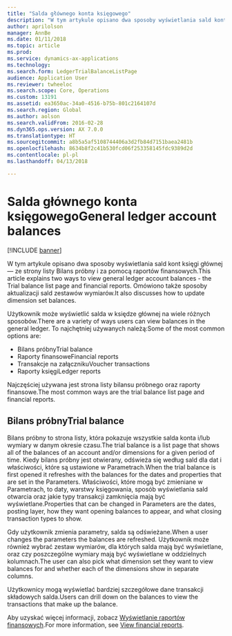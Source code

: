 ```yaml
---
title: "Salda głównego konta księgowego"
description: "W tym artykule opisano dwa sposoby wyświetlania sald kont księgi głównej — ze strony listy Bilans próbny i za pomocą raportów finansowych. Omówiono także sposoby aktualizacji sald zestawów wymiarów."
author: aprilolson
manager: AnnBe
ms.date: 01/11/2018
ms.topic: article
ms.prod: 
ms.service: dynamics-ax-applications
ms.technology: 
ms.search.form: LedgerTrialBalanceListPage
audience: Application User
ms.reviewer: twheeloc
ms.search.scope: Core, Operations
ms.custom: 13191
ms.assetid: ea3650ac-34a0-4516-b75b-801c2164107d
ms.search.region: Global
ms.author: aolson
ms.search.validFrom: 2016-02-28
ms.dyn365.ops.version: AX 7.0.0
ms.translationtype: HT
ms.sourcegitcommit: a8b5a5af5108744406a3d2fb84d7151baea2481b
ms.openlocfilehash: 8634b8f2c41b530fcd06f253358145fdc9389d2d
ms.contentlocale: pl-pl
ms.lasthandoff: 04/13/2018

---
```


# <a name="general-ledger-account-balances"></a><span data-ttu-id="11ba9-104">Salda głównego konta księgowego</span><span class="sxs-lookup"><span data-stu-id="11ba9-104">General ledger account balances</span></span>

[!INCLUDE [banner](../includes/banner.md)]

<span data-ttu-id="11ba9-105">W tym artykule opisano dwa sposoby wyświetlania sald kont księgi głównej — ze strony listy Bilans próbny i za pomocą raportów finansowych.</span><span class="sxs-lookup"><span data-stu-id="11ba9-105">This article explains two ways to view general ledger account balances -  the Trial balance list page and financial reports.</span></span> <span data-ttu-id="11ba9-106">Omówiono także sposoby aktualizacji sald zestawów wymiarów.</span><span class="sxs-lookup"><span data-stu-id="11ba9-106">It also discusses how to update dimension set balances.</span></span>

<span data-ttu-id="11ba9-107">Użytkownik może wyświetlić salda w księdze głównej na wiele różnych sposobów.</span><span class="sxs-lookup"><span data-stu-id="11ba9-107">There are a variety of ways users can view balances in the general ledger.</span></span> <span data-ttu-id="11ba9-108">To najchętniej używanych należą:</span><span class="sxs-lookup"><span data-stu-id="11ba9-108">Some of the most common options are:</span></span>

-   <span data-ttu-id="11ba9-109">Bilans próbny</span><span class="sxs-lookup"><span data-stu-id="11ba9-109">Trial balance</span></span>
-   <span data-ttu-id="11ba9-110">Raporty finansowe</span><span class="sxs-lookup"><span data-stu-id="11ba9-110">Financial reports</span></span>
-   <span data-ttu-id="11ba9-111">Transakcje na załączniku</span><span class="sxs-lookup"><span data-stu-id="11ba9-111">Voucher transactions</span></span>
-   <span data-ttu-id="11ba9-112">Raporty księgi</span><span class="sxs-lookup"><span data-stu-id="11ba9-112">Ledger reports</span></span>

<span data-ttu-id="11ba9-113">Najczęściej używana jest strona listy bilansu próbnego oraz raporty finansowe.</span><span class="sxs-lookup"><span data-stu-id="11ba9-113">The most common ways are the trial balance list page and financial reports.</span></span>

## <a name="trial-balance"></a><span data-ttu-id="11ba9-114">Bilans próbny</span><span class="sxs-lookup"><span data-stu-id="11ba9-114">Trial balance</span></span>
<span data-ttu-id="11ba9-115">Bilans próbny to strona listy, która pokazuje wszystkie salda konta i/lub wymiary w danym okresie czasu.</span><span class="sxs-lookup"><span data-stu-id="11ba9-115">The trial balance is a list page that shows all of the balances of an account and/or dimensions for a given period of time.</span></span> <span data-ttu-id="11ba9-116">Kiedy bilans próbny jest otwierany, odświeża się według sald dla dat i właściwości, które są ustawione w Parametrach.</span><span class="sxs-lookup"><span data-stu-id="11ba9-116">When the trial balance is first opened it refreshes with the balances for the dates and properties that are set in the Parameters.</span></span> <span data-ttu-id="11ba9-117">Właściwości, które mogą być zmieniane w Parametrach, to daty, warstwy księgowania, sposób wyświetlania sald otwarcia oraz jakie typy transakcji zamknięcia mają być wyświetlane.</span><span class="sxs-lookup"><span data-stu-id="11ba9-117">Properties that can be changed in Parameters are the dates, posting layer, how they want opening balances to appear, and what closing transaction types to show.</span></span> 

<span data-ttu-id="11ba9-118">Gdy użytkownik zmienia parametry, salda są odświeżane.</span><span class="sxs-lookup"><span data-stu-id="11ba9-118">When a user changes the parameters the balances are refreshed.</span></span> <span data-ttu-id="11ba9-119">Użytkownik może również wybrać zestaw wymiarów, dla których salda mają być wyświetlane, oraz czy poszczególne wymiary mają być wyświetlane w oddzielnych kolumnach.</span><span class="sxs-lookup"><span data-stu-id="11ba9-119">The user can also pick what dimension set they want to view balances for and whether each of the dimensions show in separate columns.</span></span> 

<span data-ttu-id="11ba9-120">Użytkownicy mogą wyświetlać bardziej szczegółowe dane transakcji składowych salda.</span><span class="sxs-lookup"><span data-stu-id="11ba9-120">Users can drill down on the balances to view the transactions that make up the balance.</span></span>    

<span data-ttu-id="11ba9-121">Aby uzyskać więcej informacji, zobacz [Wyświetlanie raportów finansowych](view-financial-reports.md).</span><span class="sxs-lookup"><span data-stu-id="11ba9-121">For more information, see [View financial reports](view-financial-reports.md).</span></span>




